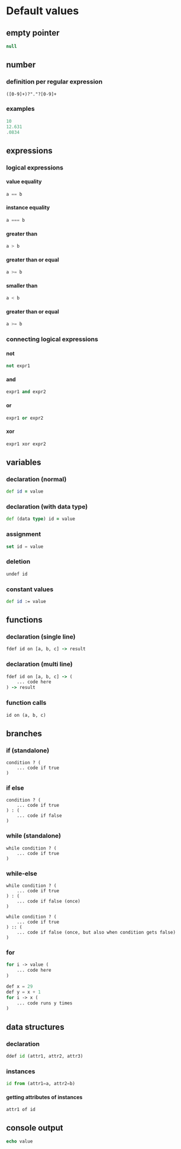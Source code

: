 # Default values
## empty pointer
```js
null
```
## number
### definition per regular expression
```bison
([0-9]+)?"."?[0-9]+
```
### examples
```js
10
12.631
.0834
```
## expressions
### logical expressions
#### value equality
```js
a == b
```
#### instance equality
```js
a === b
```
#### greater than
```js
a > b
```
#### greater than or equal
```js
a >= b
```
#### smaller than
```js
a < b
```
#### greater than or equal
```js
a >= b
```

### connecting logical expressions
#### not
```python
not expr1
```
#### and
```python
expr1 and expr2
```
#### or
```python
expr1 or expr2
```
#### xor
```python
expr1 xor expr2
```


## variables
### declaration (normal)
```clojure
def id = value
```
### declaration (with data type)
```clojure
def (data type) id = value
```
### assignment
```dart
set id = value
```
### deletion
```dart
undef id
```
### constant values
```clojure
def id := value
```

## functions
### declaration (single line)
```clojure
fdef id on [a, b, c] -> result
```
### declaration (multi line)
```clojure
fdef id on [a, b, c] -> (
    ... code here
) -> result
```
### function calls
```clojure
id on (a, b, c)
```

## branches
### if (standalone)
```
condition ? (
    ... code if true
)
```
### if else
```
condition ? (
    ... code if true
) : (
    ... code if false
)
```
### while (standalone)
```
while condition ? (
    ... code if true
)
```
### while-else
```
while condition ? (
    ... code if true
) : (
    ... code if false (once)
)
```
```
while condition ? (
    ... code if true
) :: (
    ... code if false (once, but also when condition gets false)
)
```
### for
```php
for i -> value (
    ... code here
)
```
```php
def x = 29
def y = x + 1
for i -> x (
    ... code runs y times
)
```

## data structures
### declaration
```python
ddef id (attr1, attr2, attr3)
```
### instances
```python
id from (attr1=a, attr2=b)
```
#### getting attributes of instances
```
attr1 of id
```

## console output
```php
echo value
```
